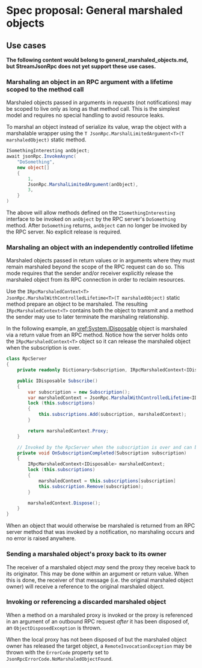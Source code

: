 # Spec proposal: General marshaled objects

## Use cases

**The following content would belong to general_marshaled_objects.md, but StreamJsonRpc does not yet support these use cases.**

### Marshaling an object in an RPC argument with a lifetime scoped to the method call

Marshaled objects passed in arguments in _requests_ (not notifications) may be scoped to live only as long as that method call.
This is the simplest model and requires no special handling to avoid resource leaks.

To marshal an object instead of serialize its value, wrap the object with a marshalable wrapper using the
`T JsonRpc.MarshalLimitedArgument<T>(T marshaledObject)` static method.

```cs
ISomethingInteresting anObject;
await jsonRpc.InvokeAsync(
    "DoSomething",
    new object[]
    {
        1,
        JsonRpc.MarshalLimitedArgument(anObject),
        3,
    }
)
```

The above will allow methods defined on the `ISomethingInteresting` interface to be invoked on `anObject` by the RPC server's `DoSomething` method.
After `DoSomething` returns, `anObject` can no longer be invoked by the RPC server.
No explicit release is required.

### Marshaling an object with an independently controlled lifetime

Marshaled objects passed in return values or in arguments where they must remain marshaled beyond the scope of the RPC request can do so.
This mode requires that the sender and/or receiver explicitly release the marshaled object from its RPC connection in order to reclaim resources.

Use the `IRpcMarshaledContext<T> JsonRpc.MarshalWithControlledLifetime<T>(T marshaledObject)` static method prepare an object to be marshaled.
The resulting `IRpcMarshaledContext<T>` contains both the object to transmit and a method the sender may use to later terminate the marshaling relationship.

In the following example, an <xref:System.IDisposable> object is marshaled via a return value from an RPC method.
Notice how the server holds onto the `IRpcMarshaledContext<T>` object so it can release the marshaled object when the subscription is over.

```cs
class RpcServer
{
    private readonly Dictionary<Subscription, IRpcMarshaledContext<IDisposable>> subscriptions = new Dictionary<Subscription, IRpcMarshaledContext<IDisposable>>();

    public IDisposable Subscribe()
    {
        var subscription = new Subscription();
        var marshaledContext = JsonRpc.MarshalWithControlledLifetime<IDisposable>(subscription);
        lock (this.subscriptions)
        {
            this.subscriptions.Add(subscription, marshaledContext);
        }

        return marshaledContext.Proxy;
    }

    // Invoked by the RpcServer when the subscription is over and can be closed.
    private void OnSubscriptionCompleted(Subscription subscription)
    {
        IRpcMarshaledContext<IDisposable> marshaledContext;
        lock (this.subscriptions)
        {
            marshaledContext = this.subscriptions[subscription]
            this.subscription.Remove(subscription);
        }

        marshaledContext.Dispose();
    }
}
```

When an object that would otherwise be marshaled is returned from an RPC server method that was invoked by a notification, no marshaling occurs and no error is raised anywhere.

### Sending a marshaled object's proxy back to its owner

The receiver of a marshaled object *may* send the proxy they receive back to its originator.
This may be done within an argument or return value.
When this is done, the receiver of that message (i.e. the original marshaled object owner) will receive a reference to the original marshaled object.

### Invoking or referencing a discarded marshaled object

When a method on a marshaled proxy is invoked or the proxy is referenced in an argument of an outbound RPC request *after* it has been disposed of, an `ObjectDisposedException` is thrown.

When the local proxy has not been disposed of but the marshaled object owner has released the target object, a `RemoteInvocationException` may be thrown with the `ErrorCode` property set to `JsonRpcErrorCode.NoMarshaledObjectFound`.
